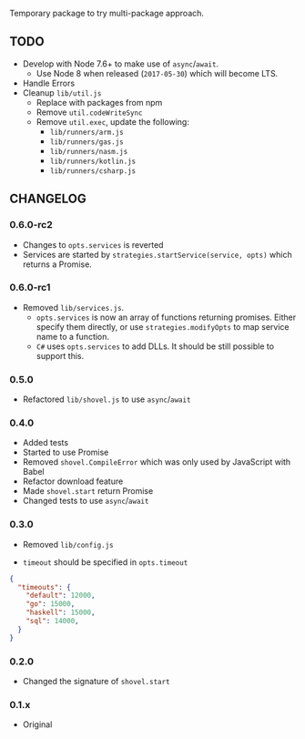 Temporary package to try multi-package approach.


## TODO

- Develop with Node 7.6+ to make use of `async`/`await`.
  - Use Node 8 when released (`2017-05-30`) which will become LTS.
- Handle Errors
- Cleanup `lib/util.js`
  - Replace with packages from npm
  - Remove `util.codeWriteSync`
  - Remove `util.exec`, update the following:
    - `lib/runners/arm.js`
    - `lib/runners/gas.js`
    - `lib/runners/nasm.js`
    - `lib/runners/kotlin.js`
    - `lib/runners/csharp.js`

## CHANGELOG

### 0.6.0-rc2
  - Changes to `opts.services` is reverted
  - Services are started by `strategies.startService(service, opts)` which returns a Promise.

### 0.6.0-rc1

- Removed `lib/services.js`.
  - `opts.services` is now an array of functions returning promises.
    Either specify them directly, or use `strategies.modifyOpts` to map service name to a function.
  - `C#` uses `opts.services` to add DLLs.
    It should be still possible to support this.

### 0.5.0

- Refactored `lib/shovel.js` to use `async`/`await`

### 0.4.0

- Added tests
- Started to use Promise
- Removed `shovel.CompileError` which was only used by JavaScript with Babel
- Refactor download feature
- Made `shovel.start` return Promise
- Changed tests to use `async`/`await`

### 0.3.0

- Removed `lib/config.js`

- `timeout` should be specified in `opts.timeout`

```json
{
  "timeouts": {
    "default": 12000,
    "go": 15000,
    "haskell": 15000,
    "sql": 14000,
  }
}
```

### 0.2.0

- Changed the signature of `shovel.start`


### 0.1.x

- Original
